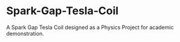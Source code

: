 # Spark-Gap-Tesla-Coil
A Spark Gap Tesla Coil designed as a Physics Project for academic demonstration.
